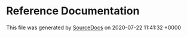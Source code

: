 # Reference Documentation

This file was generated by [SourceDocs](https://github.com/eneko/SourceDocs) on 2020-07-22 11:41:32 +0000